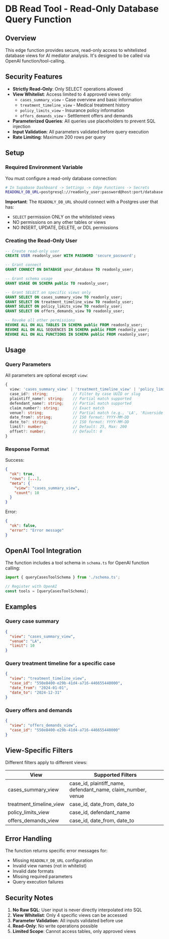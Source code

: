 # DB Read Tool - Read-Only Database Query Function

## Overview

This edge function provides secure, read-only access to whitelisted database views for AI mediator analysis. It's designed to be called via OpenAI function/tool-calling.

## Security Features

- **Strictly Read-Only**: Only SELECT operations allowed
- **View Whitelist**: Access limited to 4 approved views only:
  - `cases_summary_view` - Case overview and basic information
  - `treatment_timeline_view` - Medical treatment history
  - `policy_limits_view` - Insurance policy information
  - `offers_demands_view` - Settlement offers and demands
- **Parameterized Queries**: All queries use placeholders to prevent SQL injection
- **Input Validation**: All parameters validated before query execution
- **Rate Limiting**: Maximum 200 rows per query

## Setup

### Required Environment Variable

You must configure a read-only database connection:

```bash
# In Supabase Dashboard -> Settings -> Edge Functions -> Secrets
READONLY_DB_URL=postgresql://readonly_user:password@host:port/database
```

**Important**: The `READONLY_DB_URL` should connect with a Postgres user that has:
- `SELECT` permission ONLY on the whitelisted views
- NO permissions on any other tables or views
- NO INSERT, UPDATE, DELETE, or DDL permissions

### Creating the Read-Only User

```sql
-- Create read-only user
CREATE USER readonly_user WITH PASSWORD 'secure_password';

-- Grant connect
GRANT CONNECT ON DATABASE your_database TO readonly_user;

-- Grant schema usage
GRANT USAGE ON SCHEMA public TO readonly_user;

-- Grant SELECT on specific views only
GRANT SELECT ON cases_summary_view TO readonly_user;
GRANT SELECT ON treatment_timeline_view TO readonly_user;
GRANT SELECT ON policy_limits_view TO readonly_user;
GRANT SELECT ON offers_demands_view TO readonly_user;

-- Revoke all other permissions
REVOKE ALL ON ALL TABLES IN SCHEMA public FROM readonly_user;
REVOKE ALL ON ALL SEQUENCES IN SCHEMA public FROM readonly_user;
REVOKE ALL ON ALL FUNCTIONS IN SCHEMA public FROM readonly_user;
```

## Usage

### Query Parameters

All parameters are optional except `view`:

```typescript
{
  view: 'cases_summary_view' | 'treatment_timeline_view' | 'policy_limits_view' | 'offers_demands_view';
  case_id?: string;           // Filter by case UUID or slug
  plaintiff_name?: string;    // Partial match supported
  defendant_name?: string;    // Partial match supported
  claim_number?: string;      // Exact match
  venue?: string;             // Partial match (e.g., 'LA', 'Riverside')
  date_from?: string;         // ISO format: YYYY-MM-DD
  date_to?: string;           // ISO format: YYYY-MM-DD
  limit?: number;             // Default: 25, Max: 200
  offset?: number;            // Default: 0
}
```

### Response Format

Success:
```json
{
  "ok": true,
  "rows": [...],
  "meta": {
    "view": "cases_summary_view",
    "count": 10
  }
}
```

Error:
```json
{
  "ok": false,
  "error": "Error message"
}
```

## OpenAI Tool Integration

The function includes a tool schema in `schema.ts` for OpenAI function calling:

```typescript
import { queryCasesToolSchema } from './schema.ts';

// Register with OpenAI
const tools = [queryCasesToolSchema];
```

## Examples

### Query case summary
```json
{
  "view": "cases_summary_view",
  "venue": "LA",
  "limit": 10
}
```

### Query treatment timeline for a specific case
```json
{
  "view": "treatment_timeline_view",
  "case_id": "550e8400-e29b-41d4-a716-446655440000",
  "date_from": "2024-01-01",
  "date_to": "2024-12-31"
}
```

### Query offers and demands
```json
{
  "view": "offers_demands_view",
  "case_id": "550e8400-e29b-41d4-a716-446655440000"
}
```

## View-Specific Filters

Different filters apply to different views:

| View | Supported Filters |
|------|------------------|
| cases_summary_view | case_id, plaintiff_name, defendant_name, claim_number, venue |
| treatment_timeline_view | case_id, date_from, date_to |
| policy_limits_view | case_id, defendant_name |
| offers_demands_view | case_id, date_from, date_to |

## Error Handling

The function returns specific error messages for:
- Missing `READONLY_DB_URL` configuration
- Invalid view names (not in whitelist)
- Invalid date formats
- Missing required parameters
- Query execution failures

## Security Notes

1. **No Raw SQL**: User input is never directly interpolated into SQL
2. **View Whitelist**: Only 4 specific views can be accessed
3. **Parameter Validation**: All inputs validated before use
4. **Read-Only**: No write operations possible
5. **Limited Scope**: Cannot access tables, only approved views
